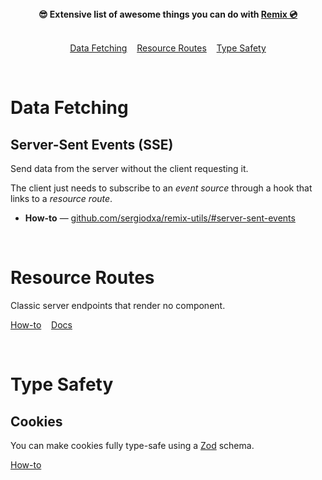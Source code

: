 <div align="center">
	<b>😎 Extensive list of awesome things you can do with <a href="https://remix.run">Remix 💿</a></b>
</div>

<br />

<p align="center">
	<a href="#data-fetching">Data Fetching</a>&nbsp;&nbsp;&nbsp;
	<a href="#resource-routes">Resource Routes</a>&nbsp;&nbsp;&nbsp;
	<a href="#type-safety">Type Safety</a>
</p>

<br />

# Data Fetching

## Server-Sent Events (SSE)
Send data from the server without the client requesting it.

The client just needs to subscribe to an *event source* through a hook that links to a *resource route*.

* **How-to** — [github.com/sergiodxa/remix-utils/#server-sent-events](https://github.com/sergiodxa/remix-utils/#server-sent-events)

<br />

# Resource Routes
Classic server endpoints that render no component.
<p>
	<a href="https://remix.run/docs/en/v1/guides/resource-routes#handling-different-request-methods">How-to</a>&nbsp;&nbsp;&nbsp;
	<a href="https://remix.run/docs/en/v1/guides/resource-routes">Docs</a>
</p>



<br />

# Type Safety

## Cookies
You can make cookies fully type-safe using a [Zod](https://zod.dev) schema.
<p>
	<a href="https://github.com/sergiodxa/remix-utils/#typed-cookies">How-to</a>
</p>
